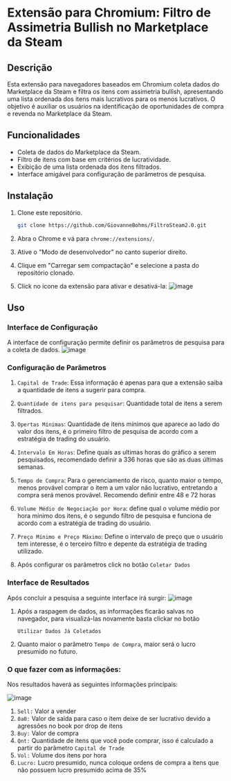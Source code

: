# Extensão para Chromium: Filtro de Assimetria Bullish no Marketplace da Steam

## Descrição

Esta extensão para navegadores baseados em Chromium coleta dados do Marketplace da Steam e filtra os itens com assimetria bullish, apresentando uma lista ordenada dos itens mais lucrativos para os menos lucrativos. O objetivo é auxiliar os usuários na identificação de oportunidades de compra e revenda no Marketplace da Steam.

## Funcionalidades

- Coleta de dados do Marketplace da Steam.
- Filtro de itens com base em critérios de lucratividade.
- Exibição de uma lista ordenada dos itens filtrados.
- Interface amigável para configuração de parâmetros de pesquisa.

## Instalação

1. Clone este repositório.
    ```bash
    git clone https://github.com/GiovanneBohms/FiltroSteam2.0.git
    ```

2. Abra o Chrome e vá para `chrome://extensions/`.

3. Ative o "Modo de desenvolvedor" no canto superior direito.

4. Clique em "Carregar sem compactação" e selecione a pasta do repositório clonado.
5. Click no icone da extensão para ativar e desativá-la: ![image](https://github.com/GiovanneBohms/FiltroSteam2.0/assets/13811860/15e0e9e4-87da-40bf-85fa-7c52aef658f0)

## Uso

### Interface de Configuração

A interface de configuração permite definir os parâmetros de pesquisa para a coleta de dados.
![image](https://github.com/GiovanneBohms/FiltroSteam2.0/assets/13811860/64e6346e-5278-4d70-9899-8847ffa6f392)

### Configuração de Parâmetros
1. `Capital de Trade`: Essa informação é apenas para que a extensão saiba a quantidade de itens a sugerir para compra.
2. `Quantidade de itens para pesquisar`: Quantidade total de itens a serem filtrados.
3. `Opertas Mínimas`: Quantidade de itens mínimos que aparece ao lado do valor dos itens, é o primeiro filtro de pesquisa de acordo com a estratégia de trading do usuário.
4. `Intervalo Em Horas`: Define quais as ultimas horas do gráfico a serem pesquisados, recomendado definir a 336 horas que são as duas últimas semanas.
5. `Tempo de Compra`: Para o gerenciamento de risco, quanto maior o tempo, menos provável comprar o item a um valor não lucrativo, entretando a compra será menos provável. Recomendo definir entre 48 e 72 horas
6. `Volume Médio de Negociação por Hora`: define qual o volume médio por hora mínimo dos itens, é o segundo filtro de pesquisa e funciona de acordo com a estratégia de trading do usuário.
7. `Preço Mínimo e Preço Máximo`: Define o intervalo de preço que o usuário tem interesse, é o terceiro filtro e depente da estratégia de trading utilizado.

8. Após configurar os parâmetros click no botão `Coletar Dados`

### Interface de Resultados
Após concluir a pesquisa a seguinte interface irá surgir:
![image](https://github.com/GiovanneBohms/FiltroSteam2.0/assets/13811860/fa40dc54-4a00-4e5b-9e21-90dd54cfe5ea)
1. Após a raspagem de dados, as informações ficarão salvas no navegador, para visualizá-las novamente basta clickar no botão

   `Utilizar Dados Já Coletados`
4. Quanto maior o parâmetro `Tempo de Compra`, maior será o lucro presumido no futuro.

### O que fazer com as informações:
Nos resultados haverá as seguintes informações principais:

![image](https://github.com/GiovanneBohms/FiltroSteam2.0/assets/13811860/3f6e284b-3e98-4252-a33e-019e8e0d4a51)


1. `Sell:` Valor a vender
2. `0a0:` Valor de saída para caso o item deixe de ser lucrativo devido a agressões no book por drop de itens
3. `Buy:` Valor de compra
4. `Qnt:` Quantidade de itens que você pode comprar, isso é calculado a partir do parâmetro `Capital de Trade`
5. `Vol:` Volume dos itens por hora
6. `Lucro:` Lucro presumido, nunca coloque ordens de compra a itens que não possuem lucro presumido acima de 35%


